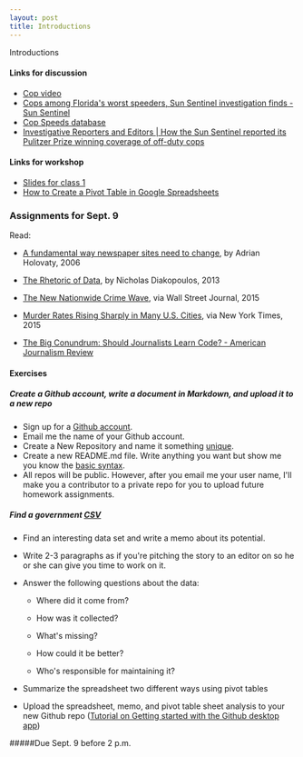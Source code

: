 ```yaml
---
layout: post
title: Introductions
---
```


Introductions

#### Links for discussion
- [Cop video](https://youtu.be/nq1sscJcZdA)
- [Cops among Florida's worst speeders, Sun Sentinel investigation finds - Sun Sentinel](http://www.sun-sentinel.com/news/speeding-cops/fl-speeding-cops-20120211-story.html)
- [Cop Speeds database](http://databases.sun-sentinel.com/news/broward/ftlaudCopSpeeds/ftlaudCopSpeeds_list.php)
- [Investigative Reporters and Editors | How the Sun Sentinel reported its Pulitzer Prize winning coverage of off-duty cops](http://www.ire.org/blog/ire-news/2013/04/15/how-sun-sentinel-reported-its-pulitzer-prize-winni/)
#### Links for workshop

- [Slides for class 1](https://docs.google.com/presentation/d/1nfrZcSZVV7WFgeY8w5hu2NS8O9m9GQ8JgWNSqkgSWRs/edit?usp=sharing)
- [How to Create a Pivot Table in Google Spreadsheets](http://trendct.org/2015/09/04/tutorial-how-to-make-pivot-tables-in-google-sheets/)


### Assignments for Sept. 9

Read: 

- [A fundamental way newspaper sites need to change](http://www.holovaty.com/writing/fundamental-change/), by Adrian Holovaty, 2006

- [The Rhetoric of Data](http://towcenter.org/blog/the-rhetoric-of-data/), by Nicholas Diakopoulos, 2013

- [The New Nationwide Crime Wave](http://www.wsj.com/articles/the-new-nationwide-crime-wave-1432938425), via Wall Street Journal, 2015

- [Murder Rates Rising Sharply in Many U.S. Cities](http://www.nytimes.com/2015/09/01/us/murder-rates-rising-sharply-in-many-us-cities.html?_r=0), via New York Times, 2015

- [The Big Conundrum: Should Journalists Learn Code? - American Journalism Review](http://ajr.org/2014/09/24/should-journalists-learn-code/)

#### Exercises

##### Create a Github account, write a document in Markdown, and upload it to a new repo
- Sign up for a [Github account](https://github.com/join).
- Email me the name of your Github account.
- Create a New Repository and name it something [unique](https://guides.github.com/activities/hello-world/#repository).
- Create a new README.md file. Write anything you want but show me you know the [basic syntax](https://github.com/adam-p/markdown-here/wiki/Markdown-Cheatsheet).
- All repos will be public. However, after you email me your user name, I'll make you a contributor to a private repo for you to upload future homework assignments.

##### Find a government [CSV](http://superuser.com/questions/154599/difference-between-csv-and-xls-files)
- Find an interesting data set and write a memo about its potential.
- Write 2-3 paragraphs as if you're pitching the story to an editor on so he or she can give you time to work on it.
- Answer the following questions about the data:

  *  Where did it come from?

  *  How was it collected?

  *  What's missing?

  *  How could it be better?

  *  Who's responsible for maintaining it?

- Summarize the spreadsheet two different ways using pivot tables
- Upload the spreadsheet, memo, and pivot table sheet analysis to your new Github repo ([Tutorial on Getting started with the Github desktop app](/github_app))

#####Due Sept. 9 before 2 p.m.